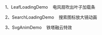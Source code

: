 1、LeafLoadingDemo
    电风扇吹出叶子加载条
    
2、SearchLoadingDemo
    搜索图标放大镜动画
    
3、SvgAnimDemo
    铁塔融云特效
